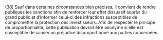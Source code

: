 (38) Sauf dans certaines circonstances bien précises, il convient de rendre publiques les sanctions afin de renforcer leur effet dissuasif auprès du grand public et d’informer celui-ci des infractions susceptibles de compromettre la protection des investisseurs. Afin de respecter le principe de proportionnalité, cette publication devrait être anonyme si elle est susceptible de causer un préjudice disproportionné aux parties concernées.